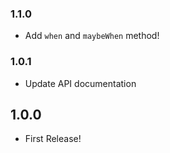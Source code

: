 ### 1.1.0
- Add `when` and `maybeWhen` method!

### 1.0.1
- Update API documentation

## 1.0.0
- First Release!
